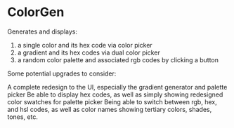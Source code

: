 # ColorGen

Generates and displays:

1) a single color and its hex code via color picker
2) a gradient and its hex codes via dual color picker
3) a random color palette and associated rgb codes by clicking a button

Some potential upgrades to consider:

A complete redesign to the UI, especially the gradient generator and palette picker 
Be able to display hex codes, as well as simply showing redesigned color swatches for palette picker 
Being able to switch between rgb, hex, and hsl codes, as well as color names showing tertiary colors, shades, tones, etc.
